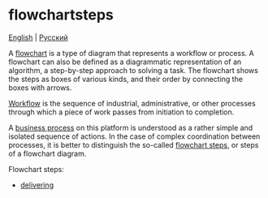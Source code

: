 # flowchartsteps

[English](README.md) | [Русский](README.ru.md)

A [flowchart](https://en.wikipedia.org/wiki/Flowchart) is a type of diagram that represents a workflow or process. A flowchart can also be defined as a diagrammatic representation of an algorithm, a step-by-step approach to solving a task.
The flowchart shows the steps as boxes of various kinds, and their order by connecting the boxes with arrows.

[Workflow](https://dictionary.cambridge.org/dictionary/english/workflow) is the sequence of industrial, administrative, or other processes through which a piece of work passes from initiation to completion.

A [business process](../processes/README.md) on this platform is understood as a rather simple and isolated sequence of actions.
In the case of complex coordination between processes, it is better to distinguish the so-called [flowchart steps](../flowchartsteps/README.md), or steps of a flowchart diagram.

Flowchart steps:
- [delivering](delivering/README.md)
